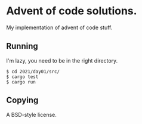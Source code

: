 # Advent of code solutions.

My implementation of advent of code stuff.

## Running

I'm lazy, you need to be in the right directory.

```shell
$ cd 2021/day01/src/
$ cargo test
$ cargo run
```

## Copying

A BSD-style license.
